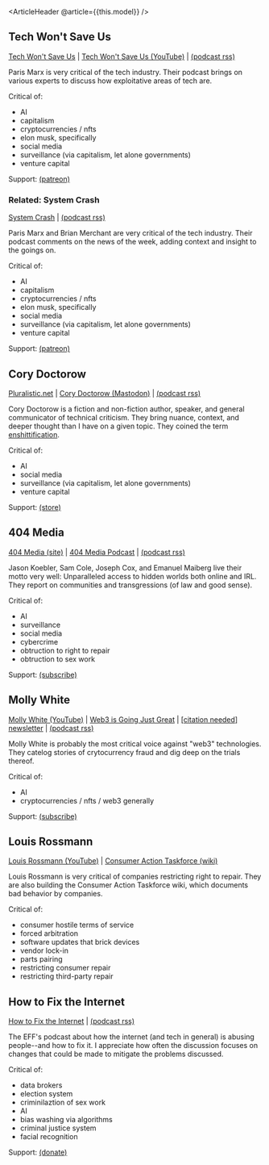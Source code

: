 <ArticleHeader @article={{this.model}} />


## Tech Won't Save Us

[Tech Won't Save Us](https://www.techwontsave.us) | [Tech Won't Save Us (YouTube)](https://www.youtube.com/@techwontsaveus) | [(podcast rss)](https://feeds.buzzsprout.com/1004689.rss)

Paris Marx is very critical of the tech industry. Their podcast brings on various experts to discuss how exploitative areas of tech are.

Critical of:

- AI
- capitalism
- cryptocurrencies / nfts
- elon musk, specifically
- social media
- surveillance (via capitalism, let alone governments)
- venture capital

Support: [(patreon)](https://www.patreon.com/techwontsaveus)


### Related: System Crash

[System Crash](https://systemcrash.info) | [(podcast rss)](https://feeds.buzzsprout.com/2425400.rss)

Paris Marx and Brian Merchant are very critical of the tech industry. Their podcast comments on the news of the week, adding context and insight to the goings on.

Critical of:

- AI
- capitalism
- cryptocurrencies / nfts
- elon musk, specifically
- social media
- surveillance (via capitalism, let alone governments)
- venture capital

Support: [(patreon)](https://www.patreon.com/systemcrashpod)


## Cory Doctorow

[Pluralistic.net](https://pluralistic.net) | [Cory Doctorow (Mastodon)](https://mamot.fr/@pluralistic) | [(podcast rss)](https://craphound.com/feeds/doctorow_podcast)

Cory Doctorow is a fiction and non-fiction author, speaker, and general communicator of technical criticism. They bring nuance, context, and deeper thought than I have on a given topic. They coined the term [enshittification](https://en.wikipedia.org/wiki/Enshittification).

Critical of:

- AI
- social media
- surveillance (via capitalism, let alone governments)
- venture capital


Support: [(store)](https://craphound.com/shop)


## 404 Media

[404 Media (site)](https://www.404media.co/) | [404 Media Podcast](https://www.404media.co/the-404-media-podcast/) | [(podcast rss)](https://feeds.megaphone.fm/TBIEA2761282490)

Jason Koebler, Sam Cole, Joseph Cox, and Emanuel Maiberg live their motto very well: Unparalleled access to hidden worlds both online and IRL. They report on communities and transgressions (of law and good sense).

Critical of:
- AI
- surveillance
- social media
- cybercrime
- obtruction to right to repair
- obtruction to sex work

Support: [(subscribe)](https://www.404media.co)


## Molly White

[Molly White (YouTube)](https://www.youtube.com/@molly0xfff/videos) | [Web3 is Going Just Great](https://www.web3isgoinggreat.com) | [[citation needed] newsletter](https://www.citationneeded.news) | [(podcast rss)](https://pod.link/1719025552.rss)

Molly White is probably the most critical voice against "web3" technologies. They catelog stories of crytocurrency fraud and dig deep on the trials thereof.

Critical of:

- AI
- cryptocurrencies / nfts / web3 generally

Support: [(subscribe)](https://www.citationneeded.news/signup)


## Louis Rossmann

[Louis Rossmann (YouTube)](https://www.youtube.com/@rossmanngroup/videos) | [Consumer Action Taskforce (wiki)](https://wiki.rossmanngroup.com)

Louis Rossmann is very critical of companies restricting right to repair. They are also building the Consumer Action Taskforce wiki, which documents bad behavior by companies.

Critical of:

- consumer hostile terms of service
- forced arbitration
- software updates that brick devices
- vendor lock-in
- parts pairing
- restricting consumer repair
- restricting third-party repair


## How to Fix the Internet

[How to Fix the Internet](https://www.eff.org/how-to-fix-the-internet-podcast) | [(podcast rss)](https://feeds.eff.org/howtofixtheinternet)

The EFF's podcast about how the internet (and tech in general) is abusing people--and how to fix it. I appreciate how often the discussion focuses on changes that could be made to mitigate the problems discussed.

Critical of:

- data brokers
- election system
- criminilaztion of sex work
- AI
- bias washing via algorithms
- criminal justice system
- facial recognition

Support: [(donate)](https://supporters.eff.org/donate/join-eff-4)
